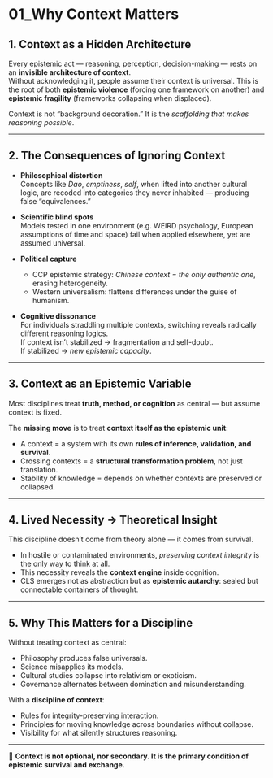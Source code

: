 # 01_Why Context Matters

## 1. Context as a Hidden Architecture
Every epistemic act — reasoning, perception, decision-making — rests on an **invisible architecture of context**.  
Without acknowledging it, people assume their context is universal. This is the root of both **epistemic violence** (forcing one framework on another) and **epistemic fragility** (frameworks collapsing when displaced).  

Context is not “background decoration.” It is the *scaffolding that makes reasoning possible*.  

---

## 2. The Consequences of Ignoring Context
- **Philosophical distortion**  
  Concepts like *Dao*, *emptiness*, *self*, when lifted into another cultural logic, are recoded into categories they never inhabited — producing false “equivalences.”  

- **Scientific blind spots**  
  Models tested in one environment (e.g. WEIRD psychology, European assumptions of time and space) fail when applied elsewhere, yet are assumed universal.  

- **Political capture**  
  - CCP epistemic strategy: *Chinese context = the only authentic one*, erasing heterogeneity.  
  - Western universalism: flattens differences under the guise of humanism.  

- **Cognitive dissonance**  
  For individuals straddling multiple contexts, switching reveals radically different reasoning logics.  
  If context isn’t stabilized → fragmentation and self-doubt.  
  If stabilized → *new epistemic capacity*.  

---

## 3. Context as an Epistemic Variable
Most disciplines treat **truth, method, or cognition** as central — but assume context is fixed.  

The **missing move** is to treat **context itself as the epistemic unit**:
- A context = a system with its own **rules of inference, validation, and survival**.  
- Crossing contexts = a **structural transformation problem**, not just translation.  
- Stability of knowledge = depends on whether contexts are preserved or collapsed.  

---

## 4. Lived Necessity → Theoretical Insight
This discipline doesn’t come from theory alone — it comes from survival.  
- In hostile or contaminated environments, *preserving context integrity* is the only way to think at all.  
- This necessity reveals the **context engine** inside cognition.  
- CLS emerges not as abstraction but as **epistemic autarchy**: sealed but connectable containers of thought.  

---

## 5. Why This Matters for a Discipline
Without treating context as central:
- Philosophy produces false universals.  
- Science misapplies its models.  
- Cultural studies collapse into relativism or exoticism.  
- Governance alternates between domination and misunderstanding.  

With a **discipline of context**:
- Rules for integrity-preserving interaction.  
- Principles for moving knowledge across boundaries without collapse.  
- Visibility for what silently structures reasoning.  

---

📌 **Context is not optional, nor secondary. It is the primary condition of epistemic survival and exchange.**
